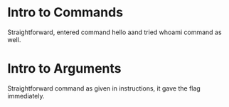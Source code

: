 # Intro to Commands 
Straightforward, entered command hello aand tried whoami command as well. 
# Intro to Arguments 
Straightforward command as given in instructions, it gave the flag immediately. 